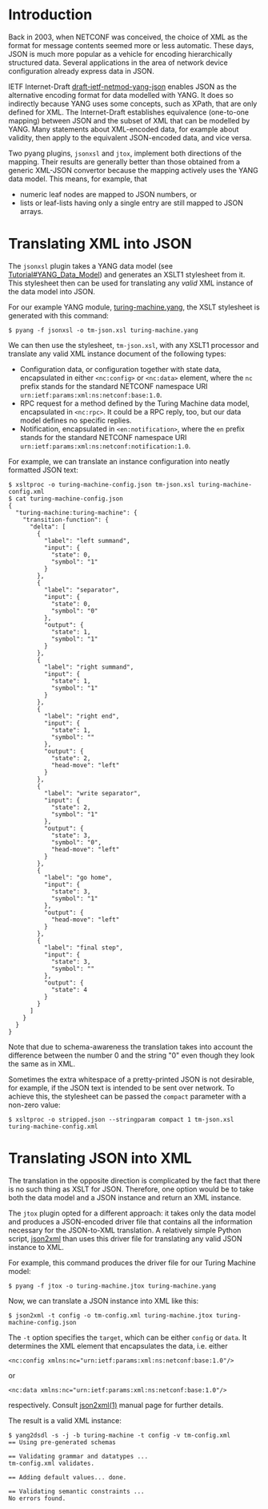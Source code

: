 # Introduction #

Back in 2003, when NETCONF was conceived, the choice of XML as the format for message contents seemed more or less automatic. These days, JSON is much more popular as a vehicle for encoding hierarchically structured data. Several applications in the area of network device configuration already express data in JSON.

IETF Internet-Draft [draft-ietf-netmod-yang-json](http://tools.ietf.org/html/draft-ietf-netmod-yang-json) enables JSON as the alternative encoding format for data modelled with YANG. It does so indirectly because YANG uses some concepts, such as XPath, that are only defined for XML. The Internet-Draft establishes equivalence (one-to-one mapping) between JSON and the subset of XML that can be modelled by YANG. Many statements about XML-encoded data, for example about validity, then apply to the equivalent JSON-encoded data, and vice versa.

Two pyang plugins, `jsonxsl` and `jtox`, implement both directions of the mapping. Their results are generally better than those obtained from a generic XML-JSON convertor because the mapping actively uses the YANG data model. This means, for example, that
  * numeric leaf nodes are mapped to JSON numbers, or
  * lists or leaf-lists having only a single entry are still mapped to JSON arrays.

# Translating XML into JSON #

The `jsonxsl` plugin takes a YANG data model (see [Tutorial#YANG\_Data\_Model](Tutorial#YANG_Data_Model.md)) and generates an XSLT1 stylesheet from it. This stylesheet then can be used for translating any _valid_ XML instance of the data model into JSON.

For our example YANG module, [turing-machine.yang](https://code.google.com/p/pyang/source/browse/trunk/doc/tutorial/examples/turing-machine.yang), the XSLT stylesheet is generated with this command:
```
$ pyang -f jsonxsl -o tm-json.xsl turing-machine.yang
```

We can then use the stylesheet, `tm-json.xsl`, with any XSLT1 processor and translate any valid XML instance document of the following types:
  * Configuration data, or configuration together with state data, encapsulated in either `<nc:config>` or `<nc:data>` element, where the `nc` prefix stands for the standard NETCONF namespace URI `urn:ietf:params:xml:ns:netconf:base:1.0`.
  * RPC request for a method defined by the Turing Machine data model, encapsulated in `<nc:rpc>`. It could be a RPC reply, too, but our data model defines no specific replies.
  * Notification, encapsulated in `<en:notification>`, where the `en` prefix stands for the standard NETCONF namespace URI `urn:ietf:params:xml:ns:netconf:notification:1.0`.

For example, we can translate an instance configuration into neatly formatted JSON text:
```
$ xsltproc -o turing-machine-config.json tm-json.xsl turing-machine-config.xml
$ cat turing-machine-config.json 
{
  "turing-machine:turing-machine": {
    "transition-function": {
      "delta": [
        {
          "label": "left summand",
          "input": {
            "state": 0,
            "symbol": "1"
          }
        },
        {
          "label": "separator",
          "input": {
            "state": 0,
            "symbol": "0"
          },
          "output": {
            "state": 1,
            "symbol": "1"
          }
        },
        {
          "label": "right summand",
          "input": {
            "state": 1,
            "symbol": "1"
          }
        },
        {
          "label": "right end",
          "input": {
            "state": 1,
            "symbol": ""
          },
          "output": {
            "state": 2,
            "head-move": "left"
          }
        },
        {
          "label": "write separator",
          "input": {
            "state": 2,
            "symbol": "1"
          },
          "output": {
            "state": 3,
            "symbol": "0",
            "head-move": "left"
          }
        },
        {
          "label": "go home",
          "input": {
            "state": 3,
            "symbol": "1"
          },
          "output": {
            "head-move": "left"
          }
        },
        {
          "label": "final step",
          "input": {
            "state": 3,
            "symbol": ""
          },
          "output": {
            "state": 4
          }
        }
      ]
    }
  }
}
```

Note that due to schema-awareness the translation takes into account the difference between the number 0 and the string "0" even though they look the same as in XML.

Sometimes the extra whitespace of a pretty-printed JSON is not desirable, for example, if the JSON text is intended to be sent over network. To achieve this, the stylesheet can be passed the `compact` parameter with a non-zero value:
```
$ xsltproc -o stripped.json --stringparam compact 1 tm-json.xsl turing-machine-config.xml
```

# Translating JSON into XML #

The translation in the opposite direction is complicated by the fact that there is no such thing as XSLT for JSON. Therefore, one option would be to take both the data model and a JSON instance and return an XML instance.

The `jtox` plugin opted for a different approach: it takes only the data model and produces a JSON-encoded driver file that contains all the information necessary for the JSON-to-XML translation. A relatively simple Python script, [json2xml](https://code.google.com/p/pyang/source/browse/trunk/bin/json2xml) than uses this driver file for translating any valid JSON instance to XML.

For example, this command produces the driver file for our Turing Machine model:
```
$ pyang -f jtox -o turing-machine.jtox turing-machine.yang
```

Now, we can translate a JSON instance into XML like this:
```
$ json2xml -t config -o tm-config.xml turing-machine.jtox turing-machine-config.json
```

The `-t` option specifies the `target`, which can be either `config` or `data`. It determines the XML element that encapsulates the data, i.e. either
```
<nc:config xmlns:nc="urn:ietf:params:xml:ns:netconf:base:1.0"/> 
```

or
```
<nc:data xmlns:nc="urn:ietf:params:xml:ns:netconf:base:1.0"/>
```
respectively. Consult [json2xml(1)](http://www.yang-central.org/twiki/pub/Main/YangTools/json2xml.1.html) manual page for further details.

The result is a valid XML instance:
```
$ yang2dsdl -s -j -b turing-machine -t config -v tm-config.xml
== Using pre-generated schemas

== Validating grammar and datatypes ...
tm-config.xml validates.

== Adding default values... done.

== Validating semantic constraints ...
No errors found.
```



<a href='Hidden comment: 
Local Variables:
mode: fundamental
mode: visual-line
End:
'></a>